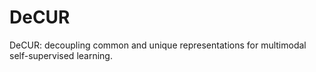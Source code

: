 # DeCUR
DeCUR: decoupling common and unique representations for multimodal self-supervised learning.
